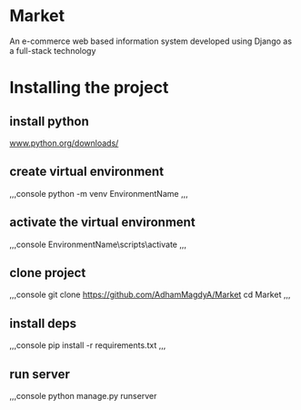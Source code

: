 # Market
An e-commerce web based information system developed using Django as a full-stack technology

# Installing the project
## install python
www.python.org/downloads/
## create virtual environment
,,,console
python -m venv EnvironmentName
,,,
## activate the virtual environment
,,,console
EnvironmentName\scripts\activate
,,,
## clone project
,,,console
git clone https://github.com/AdhamMagdyA/Market
cd Market
,,,
## install deps
,,,console
pip install -r requirements.txt
,,,
## run server
,,,console
python manage.py runserver
